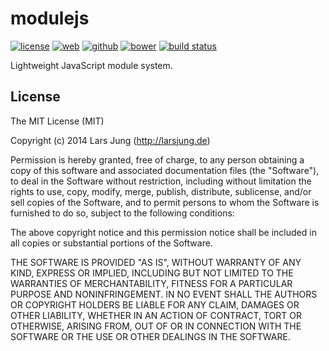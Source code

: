 # modulejs

[![license][license-img]][github] [![web][web-img]][web] [![github][github-img]][github] [![bower][bower-img]][github]
[![build status][travis-img]][travis]

Lightweight JavaScript module system.


## License
The MIT License (MIT)

Copyright (c) 2014 Lars Jung (http://larsjung.de)

Permission is hereby granted, free of charge, to any person obtaining a copy
of this software and associated documentation files (the "Software"), to deal
in the Software without restriction, including without limitation the rights
to use, copy, modify, merge, publish, distribute, sublicense, and/or sell
copies of the Software, and to permit persons to whom the Software is
furnished to do so, subject to the following conditions:

The above copyright notice and this permission notice shall be included in
all copies or substantial portions of the Software.

THE SOFTWARE IS PROVIDED "AS IS", WITHOUT WARRANTY OF ANY KIND, EXPRESS OR
IMPLIED, INCLUDING BUT NOT LIMITED TO THE WARRANTIES OF MERCHANTABILITY,
FITNESS FOR A PARTICULAR PURPOSE AND NONINFRINGEMENT. IN NO EVENT SHALL THE
AUTHORS OR COPYRIGHT HOLDERS BE LIABLE FOR ANY CLAIM, DAMAGES OR OTHER
LIABILITY, WHETHER IN AN ACTION OF CONTRACT, TORT OR OTHERWISE, ARISING FROM,
OUT OF OR IN CONNECTION WITH THE SOFTWARE OR THE USE OR OTHER DEALINGS IN
THE SOFTWARE.


[web]: http://larsjung.de/modulejs/
[github]: https://github.com/lrsjng/modulejs
[travis]: https://travis-ci.org/lrsjng/modulejs

[license-img]: http://img.shields.io/badge/license-MIT-a0a060.svg?style=flat-square
[web-img]: http://img.shields.io/badge/web-larsjung.de/modulejs-a0a060.svg?style=flat-square
[github-img]: http://img.shields.io/badge/github-lrsjng/modulejs-a0a060.svg?style=flat-square
[bower-img]: http://img.shields.io/badge/bower-lrsjng/modulejs-a0a060.svg?style=flat-square
[travis-img]: http://img.shields.io/travis/lrsjng/modulejs.svg?style=flat-square

